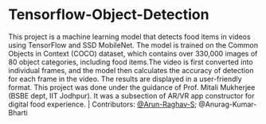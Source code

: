# Tensorflow-Object-Detection
This project is a machine learning model that detects food items in videos using TensorFlow and SSD MobileNet. The model is trained on the Common Objects in Context (COCO) dataset, which contains over 330,000 images of 80 object categories, including food items.The video is first converted into individual frames, and the model then calculates the accuracy of detection for each frame in the video. The results are displayed in a user-friendly format.
This project was done under the guidance of Prof. Mitali Mukherjee (BSBE dept, IIT Jodhpur). It was a subsection of AR/VR app constructor for digital food experience. $|$
Contributors: [@Arun-Raghav-S](https://github.com/Arun-Raghav-S); @Anurag-Kumar-Bharti
